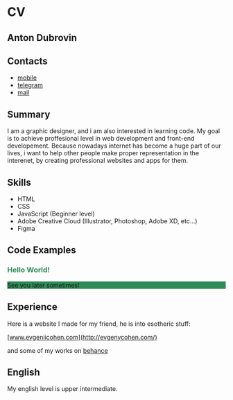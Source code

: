 # CV

## Anton Dubrovin

## Contacts

- [mobile](+79254996072)
- [telegram](https://t.me/anton_mchx)
- [mail](antonmchxdubrovin@gmail.com)

## Summary

I am a graphic designer, and i am also interested in learning code. My goal is to achieve proffesional level in web development and front-end developement. Because nowadays internet has become a huge part of our lives, i want to help other people make proper representation in the interenet, by creating professional websites and apps for them.

## Skills

- HTML
- CSS
- JavaScript (Beginner level)
- Adobe Creative Cloud (Illustrator, Photoshop, Adobe XD, etc...)
- Figma

## Code Examples

<!DOCTYPE html>
<html lang="en">
<head>
    <meta charset="UTF-8">
    <meta name="viewport" content="width=device-width, initial-scale=1.0">
    <title>Hello</title>
</head>
<body>
    <h3 style="color: seagreen">Hello World!</h3>
    <p style="background-color: seagreen">See you later sometimes!</p>
</body>
</html>

## Experience

Here is a website I made for my friend, he is into esotheric stuff:

[www.evgeniicohen.com](http://evgenycohen.com/)

and some of my works on [behance](https://www.behance.net/antondubrovin)

## English

My english level is upper intermediate.


